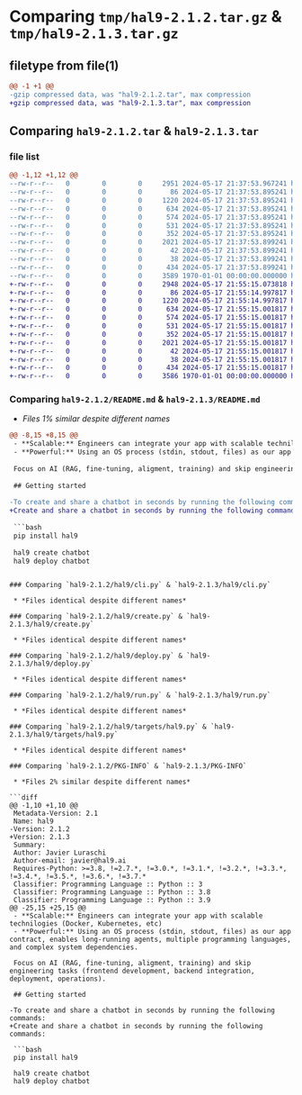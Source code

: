 # Comparing `tmp/hal9-2.1.2.tar.gz` & `tmp/hal9-2.1.3.tar.gz`

## filetype from file(1)

```diff
@@ -1 +1 @@
-gzip compressed data, was "hal9-2.1.2.tar", max compression
+gzip compressed data, was "hal9-2.1.3.tar", max compression
```

## Comparing `hal9-2.1.2.tar` & `hal9-2.1.3.tar`

### file list

```diff
@@ -1,12 +1,12 @@
--rw-r--r--   0        0        0     2951 2024-05-17 21:37:53.967241 hal9-2.1.2/README.md
--rw-r--r--   0        0        0       86 2024-05-17 21:37:53.895241 hal9-2.1.2/hal9/__init__.py
--rw-r--r--   0        0        0     1220 2024-05-17 21:37:53.895241 hal9-2.1.2/hal9/cli.py
--rw-r--r--   0        0        0      634 2024-05-17 21:37:53.895241 hal9-2.1.2/hal9/create.py
--rw-r--r--   0        0        0      574 2024-05-17 21:37:53.895241 hal9-2.1.2/hal9/deploy.py
--rw-r--r--   0        0        0      531 2024-05-17 21:37:53.895241 hal9-2.1.2/hal9/run.py
--rw-r--r--   0        0        0      352 2024-05-17 21:37:53.895241 hal9-2.1.2/hal9/targets/docker.py
--rw-r--r--   0        0        0     2021 2024-05-17 21:37:53.899241 hal9-2.1.2/hal9/targets/hal9.py
--rw-r--r--   0        0        0       42 2024-05-17 21:37:53.899241 hal9-2.1.2/hal9/templates/docker/Dockerfile
--rw-r--r--   0        0        0       38 2024-05-17 21:37:53.899241 hal9-2.1.2/hal9/templates/openai/app.py
--rw-r--r--   0        0        0      434 2024-05-17 21:37:53.899241 hal9-2.1.2/pyproject.toml
--rw-r--r--   0        0        0     3589 1970-01-01 00:00:00.000000 hal9-2.1.2/PKG-INFO
+-rw-r--r--   0        0        0     2948 2024-05-17 21:55:15.073818 hal9-2.1.3/README.md
+-rw-r--r--   0        0        0       86 2024-05-17 21:55:14.997817 hal9-2.1.3/hal9/__init__.py
+-rw-r--r--   0        0        0     1220 2024-05-17 21:55:14.997817 hal9-2.1.3/hal9/cli.py
+-rw-r--r--   0        0        0      634 2024-05-17 21:55:15.001817 hal9-2.1.3/hal9/create.py
+-rw-r--r--   0        0        0      574 2024-05-17 21:55:15.001817 hal9-2.1.3/hal9/deploy.py
+-rw-r--r--   0        0        0      531 2024-05-17 21:55:15.001817 hal9-2.1.3/hal9/run.py
+-rw-r--r--   0        0        0      352 2024-05-17 21:55:15.001817 hal9-2.1.3/hal9/targets/docker.py
+-rw-r--r--   0        0        0     2021 2024-05-17 21:55:15.001817 hal9-2.1.3/hal9/targets/hal9.py
+-rw-r--r--   0        0        0       42 2024-05-17 21:55:15.001817 hal9-2.1.3/hal9/templates/docker/Dockerfile
+-rw-r--r--   0        0        0       38 2024-05-17 21:55:15.001817 hal9-2.1.3/hal9/templates/openai/app.py
+-rw-r--r--   0        0        0      434 2024-05-17 21:55:15.001817 hal9-2.1.3/pyproject.toml
+-rw-r--r--   0        0        0     3586 1970-01-01 00:00:00.000000 hal9-2.1.3/PKG-INFO
```

### Comparing `hal9-2.1.2/README.md` & `hal9-2.1.3/README.md`

 * *Files 1% similar despite different names*

```diff
@@ -8,15 +8,15 @@
 - **Scalable:** Engineers can integrate your app with scalable technilogies (Docker, Kubernetes, etc)
 - **Powerful:** Using an OS process (stdin, stdout, files) as our app contract, enables long-running agents, multiple programming languages, and complex system dependencies.
 
 Focus on AI (RAG, fine-tuning, aligment, training) and skip engineering tasks (frontend development, backend integration, deployment, operations).
 
 ## Getting started
 
-To create and share a chatbot in seconds by running the following commands:
+Create and share a chatbot in seconds by running the following commands:
 
 ```bash
 pip install hal9
 
 hal9 create chatbot
 hal9 deploy chatbot
 ```
```

### Comparing `hal9-2.1.2/hal9/cli.py` & `hal9-2.1.3/hal9/cli.py`

 * *Files identical despite different names*

### Comparing `hal9-2.1.2/hal9/create.py` & `hal9-2.1.3/hal9/create.py`

 * *Files identical despite different names*

### Comparing `hal9-2.1.2/hal9/deploy.py` & `hal9-2.1.3/hal9/deploy.py`

 * *Files identical despite different names*

### Comparing `hal9-2.1.2/hal9/run.py` & `hal9-2.1.3/hal9/run.py`

 * *Files identical despite different names*

### Comparing `hal9-2.1.2/hal9/targets/hal9.py` & `hal9-2.1.3/hal9/targets/hal9.py`

 * *Files identical despite different names*

### Comparing `hal9-2.1.2/PKG-INFO` & `hal9-2.1.3/PKG-INFO`

 * *Files 2% similar despite different names*

```diff
@@ -1,10 +1,10 @@
 Metadata-Version: 2.1
 Name: hal9
-Version: 2.1.2
+Version: 2.1.3
 Summary: 
 Author: Javier Luraschi
 Author-email: javier@hal9.ai
 Requires-Python: >=3.8, !=2.7.*, !=3.0.*, !=3.1.*, !=3.2.*, !=3.3.*, !=3.4.*, !=3.5.*, !=3.6.*, !=3.7.*
 Classifier: Programming Language :: Python :: 3
 Classifier: Programming Language :: Python :: 3.8
 Classifier: Programming Language :: Python :: 3.9
@@ -25,15 +25,15 @@
 - **Scalable:** Engineers can integrate your app with scalable technilogies (Docker, Kubernetes, etc)
 - **Powerful:** Using an OS process (stdin, stdout, files) as our app contract, enables long-running agents, multiple programming languages, and complex system dependencies.
 
 Focus on AI (RAG, fine-tuning, aligment, training) and skip engineering tasks (frontend development, backend integration, deployment, operations).
 
 ## Getting started
 
-To create and share a chatbot in seconds by running the following commands:
+Create and share a chatbot in seconds by running the following commands:
 
 ```bash
 pip install hal9
 
 hal9 create chatbot
 hal9 deploy chatbot
 ```
```

